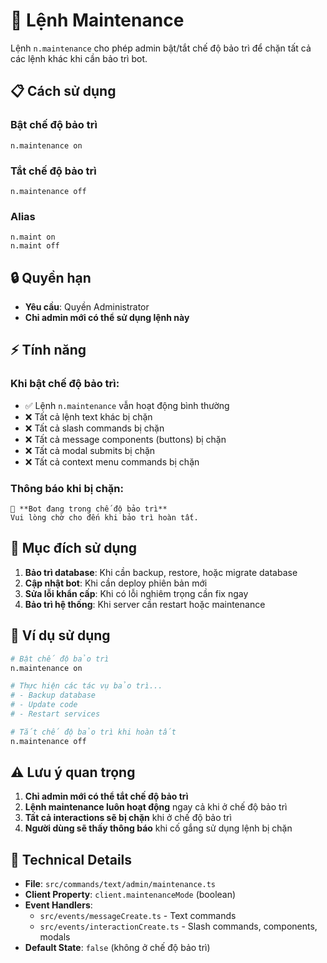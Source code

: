 # 🔧 Lệnh Maintenance

Lệnh `n.maintenance` cho phép admin bật/tắt chế độ bảo trì để chặn tất cả các lệnh khác khi cần bảo trì bot.

## 📋 Cách sử dụng

### Bật chế độ bảo trì
```
n.maintenance on
```

### Tắt chế độ bảo trì
```
n.maintenance off
```

### Alias
```
n.maint on
n.maint off
```

## 🔒 Quyền hạn

- **Yêu cầu**: Quyền Administrator
- **Chỉ admin mới có thể sử dụng lệnh này**

## ⚡ Tính năng

### Khi bật chế độ bảo trì:
- ✅ Lệnh `n.maintenance` vẫn hoạt động bình thường
- ❌ Tất cả lệnh text khác bị chặn
- ❌ Tất cả slash commands bị chặn
- ❌ Tất cả message components (buttons) bị chặn
- ❌ Tất cả modal submits bị chặn
- ❌ Tất cả context menu commands bị chặn

### Thông báo khi bị chặn:
```
🔧 **Bot đang trong chế độ bảo trì**
Vui lòng chờ cho đến khi bảo trì hoàn tất.
```

## 🎯 Mục đích sử dụng

1. **Bảo trì database**: Khi cần backup, restore, hoặc migrate database
2. **Cập nhật bot**: Khi cần deploy phiên bản mới
3. **Sửa lỗi khẩn cấp**: Khi có lỗi nghiêm trọng cần fix ngay
4. **Bảo trì hệ thống**: Khi server cần restart hoặc maintenance

## 📝 Ví dụ sử dụng

```bash
# Bật chế độ bảo trì
n.maintenance on

# Thực hiện các tác vụ bảo trì...
# - Backup database
# - Update code
# - Restart services

# Tắt chế độ bảo trì khi hoàn tất
n.maintenance off
```

## ⚠️ Lưu ý quan trọng

1. **Chỉ admin mới có thể tắt chế độ bảo trì**
2. **Lệnh maintenance luôn hoạt động** ngay cả khi ở chế độ bảo trì
3. **Tất cả interactions sẽ bị chặn** khi ở chế độ bảo trì
4. **Người dùng sẽ thấy thông báo** khi cố gắng sử dụng lệnh bị chặn

## 🔧 Technical Details

- **File**: `src/commands/text/admin/maintenance.ts`
- **Client Property**: `client.maintenanceMode` (boolean)
- **Event Handlers**: 
  - `src/events/messageCreate.ts` - Text commands
  - `src/events/interactionCreate.ts` - Slash commands, components, modals
- **Default State**: `false` (không ở chế độ bảo trì) 